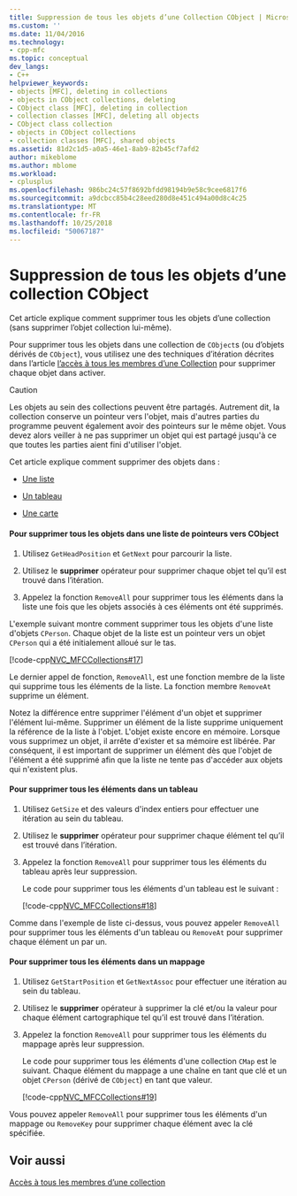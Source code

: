 ```yaml
---
title: Suppression de tous les objets d’une Collection CObject | Microsoft Docs
ms.custom: ''
ms.date: 11/04/2016
ms.technology:
- cpp-mfc
ms.topic: conceptual
dev_langs:
- C++
helpviewer_keywords:
- objects [MFC], deleting in collections
- objects in CObject collections, deleting
- CObject class [MFC], deleting in collection
- collection classes [MFC], deleting all objects
- CObject class collection
- objects in CObject collections
- collection classes [MFC], shared objects
ms.assetid: 81d2c1d5-a0a5-46e1-8ab9-82b45cf7afd2
author: mikeblome
ms.author: mblome
ms.workload:
- cplusplus
ms.openlocfilehash: 986bc24c57f8692bfdd98194b9e58c9cee6817f6
ms.sourcegitcommit: a9dcbcc85b4c28eed280d8e451c494a00d8c4c25
ms.translationtype: MT
ms.contentlocale: fr-FR
ms.lasthandoff: 10/25/2018
ms.locfileid: "50067187"
---
```

# <a name="deleting-all-objects-in-a-cobject-collection"></a>Suppression de tous les objets d’une collection CObject

Cet article explique comment supprimer tous les objets d’une collection (sans supprimer l’objet collection lui-même).

Pour supprimer tous les objets dans une collection de `CObject`s (ou d’objets dérivés de `CObject`), vous utilisez une des techniques d’itération décrites dans l’article [l’accès à tous les membres d’une Collection](../mfc/accessing-all-members-of-a-collection.md) pour supprimer chaque objet dans activer.

> [!CAUTION]
>  Les objets au sein des collections peuvent être partagés. Autrement dit, la collection conserve un pointeur vers l'objet, mais d'autres parties du programme peuvent également avoir des pointeurs sur le même objet. Vous devez alors veiller à ne pas supprimer un objet qui est partagé jusqu'à ce que toutes les parties aient fini d'utiliser l'objet.

Cet article explique comment supprimer des objets dans :

- [Une liste](#_core_to_delete_all_objects_in_a_list_of_pointers_to_cobject)

- [Un tableau](#_core_to_delete_all_elements_in_an_array)

- [Une carte](#_core_to_delete_all_elements_in_a_map)

#### <a name="_core_to_delete_all_objects_in_a_list_of_pointers_to_cobject"></a>  Pour supprimer tous les objets dans une liste de pointeurs vers CObject

1. Utilisez `GetHeadPosition` et `GetNext` pour parcourir la liste.

1. Utilisez le **supprimer** opérateur pour supprimer chaque objet tel qu’il est trouvé dans l’itération.

1. Appelez la fonction `RemoveAll` pour supprimer tous les éléments dans la liste une fois que les objets associés à ces éléments ont été supprimés.

L'exemple suivant montre comment supprimer tous les objets d'une liste d'objets `CPerson`. Chaque objet de la liste est un pointeur vers un objet `CPerson` qui a été initialement alloué sur le tas.

[!code-cpp[NVC_MFCCollections#17](../mfc/codesnippet/cpp/deleting-all-objects-in-a-cobject-collection_1.cpp)]

Le dernier appel de fonction, `RemoveAll`, est une fonction membre de la liste qui supprime tous les éléments de la liste. La fonction membre `RemoveAt` supprime un élément.

Notez la différence entre supprimer l'élément d'un objet et supprimer l'élément lui-même. Supprimer un élément de la liste supprime uniquement la référence de la liste à l'objet. L'objet existe encore en mémoire. Lorsque vous supprimez un objet, il arrête d'exister et sa mémoire est libérée. Par conséquent, il est important de supprimer un élément dès que l'objet de l'élément a été supprimé afin que la liste ne tente pas d'accéder aux objets qui n'existent plus.

#### <a name="_core_to_delete_all_elements_in_an_array"></a>  Pour supprimer tous les éléments dans un tableau

1. Utilisez `GetSize` et des valeurs d'index entiers pour effectuer une itération au sein du tableau.

1. Utilisez le **supprimer** opérateur pour supprimer chaque élément tel qu’il est trouvé dans l’itération.

1. Appelez la fonction `RemoveAll` pour supprimer tous les éléments du tableau après leur suppression.

   Le code pour supprimer tous les éléments d'un tableau est le suivant :

   [!code-cpp[NVC_MFCCollections#18](../mfc/codesnippet/cpp/deleting-all-objects-in-a-cobject-collection_2.cpp)]

Comme dans l'exemple de liste ci-dessus, vous pouvez appeler `RemoveAll` pour supprimer tous les éléments d'un tableau ou `RemoveAt` pour supprimer chaque élément un par un.

#### <a name="_core_to_delete_all_elements_in_a_map"></a> Pour supprimer tous les éléments dans un mappage

1. Utilisez `GetStartPosition` et `GetNextAssoc` pour effectuer une itération au sein du tableau.

1. Utilisez le **supprimer** opérateur à supprimer la clé et/ou la valeur pour chaque élément cartographique tel qu’il est trouvé dans l’itération.

1. Appelez la fonction `RemoveAll` pour supprimer tous les éléments du mappage après leur suppression.

   Le code pour supprimer tous les éléments d'une collection `CMap` est le suivant. Chaque élément du mappage a une chaîne en tant que clé et un objet `CPerson` (dérivé de `CObject`) en tant que valeur.

   [!code-cpp[NVC_MFCCollections#19](../mfc/codesnippet/cpp/deleting-all-objects-in-a-cobject-collection_3.cpp)]

Vous pouvez appeler `RemoveAll` pour supprimer tous les éléments d'un mappage ou `RemoveKey` pour supprimer chaque élément avec la clé spécifiée.

## <a name="see-also"></a>Voir aussi

[Accès à tous les membres d’une collection](../mfc/accessing-all-members-of-a-collection.md)

